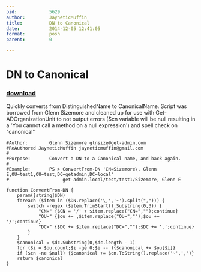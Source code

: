 ```yaml
---
pid:            5629
author:         JayneticMuffin
title:          DN to Canonical
date:           2014-12-05 12:41:05
format:         posh
parent:         0

---
```


# DN to Canonical

### [download](//scripts/5629.ps1)

Quickly converts from DistinguishedName to CanonicalName.  Script was borrowed from Glenn Sizemore and cleaned up for use with Get-ADOrganizationUnit to not output errors ($cn variable will be null resulting in a 'You cannot call a method on a null expression') and spell check on "canonical"

```posh
#Author:        Glenn Sizemore glnsize@get-admin.com
#ReAuthored	JayneticMuffin jayneticmuffin@gmail.com
#
#Purpose:       Convert a DN to a Canonical name, and back again.
#
#Example:       PS > ConvertFrom-DN 'CN=Sizemore\, Glenn E,OU=test1,OU=test,DC=getadmin,DC=local'
#                    get-admin.local/test/test1/Sizemore, Glenn E

function ConvertFrom-DN {
	param([string]$DN)
	foreach ($item in ($DN.replace('\,','~').split(","))) {
		switch -regex ($item.TrimStart().Substring(0,3)) {
			"CN=" {$CN = '/' + $item.replace("CN=","");continue}
			"OU=" {$ou += ,$item.replace("OU=","");$ou += '/';continue}
			"DC=" {$DC += $item.replace("DC=","");$DC += '.';continue}
		}
	} 
	$canonical = $dc.Substring(0,$dc.length - 1)
	for ($i = $ou.count;$i -ge 0;$i -- ){$canonical += $ou[$i]}
	if ($cn -ne $null) {$canonical += $cn.ToString().replace('~',',')}
	return $canonical
}

```
